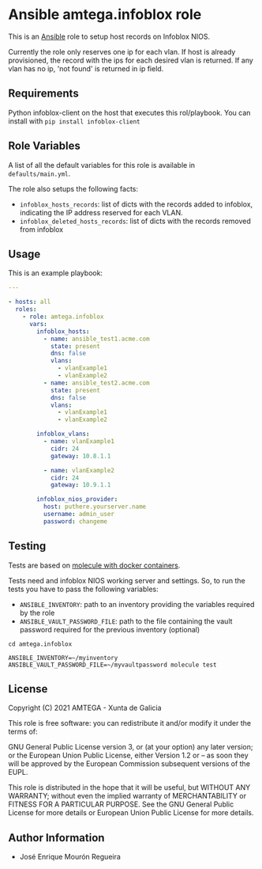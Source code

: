 # Ansible amtega.infoblox role

This is an [Ansible](http://www.ansible.com) role to setup host records on Infoblox NIOS.

Currently the role only reserves one ip for each vlan. If host is already provisioned, the record with the ips for each desired vlan is returned. If any vlan has no ip, 'not found' is
returned in ip field.

## Requirements

Python infoblox-client on the host that executes this rol/playbook. You can install with `pip install infoblox-client`

## Role Variables

A list of all the default variables for this role is available in `defaults/main.yml`.

The role also setups the following facts:

- `infoblox_hosts_records`: list of dicts with the records added to infoblox, indicating the IP address reserved for each VLAN.
- `infoblox_deleted_hosts_records`: list of dicts with the records removed from infoblox

## Usage

This is an example playbook:

```yaml
---

- hosts: all
  roles:
    - role: amtega.infoblox
      vars:
        infoblox_hosts:
          - name: ansible_test1.acme.com
            state: present
            dns: false
            vlans:
              - vlanExample1
              - vlanExample2
          - name: ansible_test2.acme.com
            state: present
            dns: false
            vlans:
              - vlanExample1
              - vlanExample2

        infoblox_vlans:
          - name: vlanExample1
            cidr: 24
            gateway: 10.8.1.1

          - name: vlanExample2
            cidr: 24
            gateway: 10.9.1.1

        infoblox_nios_provider:
          host: puthere.yourserver.name
          username: admin_user
          password: changeme
```

## Testing

Tests are based on [molecule with docker containers](https://molecule.readthedocs.io/en/latest/installation.html).

Tests need and infoblox NIOS working server and settings. So, to run the tests you have to pass the following variables:

- `ANSIBLE_INVENTORY`: path to an inventory providing the variables required by the role
- `ANSIBLE_VAULT_PASSWORD_FILE`: path to the file containing the vault password required for the previous inventory (optional)

```shell
cd amtega.infoblox

ANSIBLE_INVENTORY=~/myinventory ANSIBLE_VAULT_PASSWORD_FILE=~/myvaultpassword molecule test
```

## License

Copyright (C) 2021 AMTEGA - Xunta de Galicia

This role is free software: you can redistribute it and/or modify it under the terms of:

GNU General Public License version 3, or (at your option) any later version; or the European Union Public License, either Version 1.2 or – as soon they will be approved by the European Commission ­subsequent versions of the EUPL.

This role is distributed in the hope that it will be useful, but WITHOUT ANY WARRANTY; without even the implied warranty of MERCHANTABILITY or FITNESS FOR A PARTICULAR PURPOSE.  See the GNU General Public License for more details or European Union Public License for more details.

## Author Information

- José Enrique Mourón Regueira
